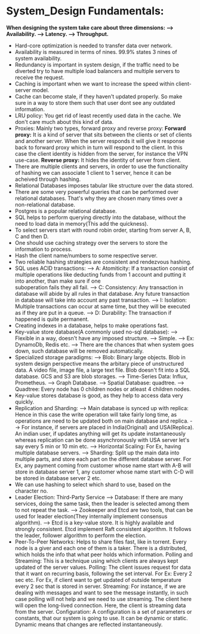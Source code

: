 # System_Design Fundamentals:

**When designing the system take care about three dimensions:
  --> Availability.
  --> Latency.
  --> Throughput.**
  
* Hard-core optimization is needed to transfer data over network.
* Availability is measured in terms of nines. 99.9% states 3 nines of system availability.
* Redundancy is important in system design, if the traffic need to be diverted try to have multiple load balancers and multiple servers to receive the request.
* Caching is important when we want to increase the speed within client-server model.
* Cache can become stale, if they haven't updated properly. So make sure in a way to store them such that user dont see any outdated information.
* LRU policy: You get rid of least recently used data in the cache. We don't care much about this kind of data.
* Proxies: Mainly two types, forward proxy and reverse proxy:
    **Forward proxy:** It is a kind of server that sits between the clients or set of clients and another server. When the server responds it will give it response
     back to forward proxy which in turn will respond to the client. In this case the client identity is hidden from the server, for instance the VPN use-case.
    **Reverse proxy:** It hides the identity of server from client.
* There are multiple clients and servers, in order to use the functionality of hashing we can associate 1 client to 1 server, hence it can be acheived through    hashing.
* Relational Databases imposes tabular like structure over the data stored.
* There are some very powerful queries that can be performed over relational databases. That's why they are chosen many times over a non-relational database.
* Postgres is a popular relational database.
* SQL helps to perform querying directly into the database, without the need to load data in memory(This add the quickness).
* To select servers start with round robin order, starting from server A, B, C and then D.
* One should use caching strategy over the servers to store the information to process.
* Hash the client name/numbers to some respective server.
* Two reliable hashing strategies are consistent and rendezvous hashing.
* SQL uses ACID transactions:
  --> A: Atomiticity: If a transaction consist of multiple operations like deducting funds from 1 account and putting it into another, than make sure if one   
  suboperation fails they all fail.
  --> C: Consistency: Any transaction in database will abide by all rules in that database. Any future transaction in database will take into account any past  transaction.
  --> I: Isolation: Multiple transactions can occur at same time, but they will be executed as if they are put in a queue.
  --> D: Durability: The transaction if happened is quite permanent.
* Creating indexes in a database, helps to make operations fast.
* Key-value store database(A commonly used no-sql database):
    --> Flexible in a way, doesn't have any imposed structure.
    --> Simple.
    --> Ex: DynamoDb, Redis etc.
    --> There are the chances that when system goes down, such database will be removed automatically.
* Specialized storage paradigms:
   --> Blob: Binary large objects. Blob in system design perspective means the arbitary piece of unstructured data. A video file, image file, a large text    file. Blob doesn't fit into a SQL database. GCS and S3 are blob storages.
   --> Time-Series Data: Influx, Prometheus.
   --> Graph Database.
   --> Spatial Database: quadtree.
   --> Quadtree: Every node has 0 children nodes or atleast 4 children nodes.
* Key-value stores database is good, as they help to access data very quickly.
* Replication and Sharding:
--> Main database is synced up with replica: Hence in this case the write operation will take fairly long time, as operations are need to be updated both on main database and replica.
--> For instance, if servers are placed in India(Original) and USA(Replica). An indian user, if updates anything will get its update instantaneously whereas replication can be done asynchronously with USA server let's say every 5 min or 10 min etc.
--> Horizontal Scaling: For Ex, having multiple database servers. 
--> Sharding: Split up the main data into multiple parts, and store each part on the different database server. For Ex, any payment coming from customer whose name start with A-B will store in database server 1, any customer whose name start with C-D will be stored in database server 2 etc. 
* We can use hashing to select which shard to use, based on the character no.
* Leader Election: Third-Party Service --> Database: If there are many services, doing the same task, then the leader is selected among them to not repeat the task. 
                   --> Zookeeper and Etcd are two tools, that can be used for leader election(They internally implement consensus algorithm).
                   --> Etcd is a key-value store. It is highly available and strongly consistent. Etcd implement Raft consistent algorithm. It follows the leader,                            follower algorithm to perform the election.
* Peer-To-Peer Networks: Helps to share files fast, like in torrent. Every node is a giver and each one of them is a taker. There is a distributed, which holds the info that what peer holds which information.
Polling and Streaming: This is a technique using which clients are always kept updated of the server values.
Polling: The client issues request for data that it want on recurring basis, following the set interval. For Ex: Every 2 sec etc. For Ex, if client want to get updated of outside temperature every 2 sec that is stored in server.
Streaming: For instance, if we are dealing with messages and want to see the message instantly, in such case polling will not help and we need to use streaming. The client here will open the long-lived connection. Here, the client is streaming data from the server.
Configuration: A configuration is a set of parameters or constants, that our system is going to use. It can be dynamic or static. Dynamic means that changes are reflected instantaneously.

                   
                   
